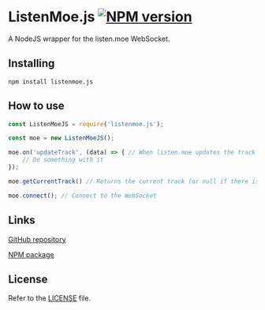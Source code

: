 ListenMoe.js [![NPM version](https://img.shields.io/npm/v/listenmoe.js.svg?style=flat-square)](https://npmjs.com/package/listenmoe.js)
===

A NodeJS wrapper for the listen.moe WebSocket.

Installing
---

```
npm install listenmoe.js
```

How to use
---

```js
const ListenMoeJS = require('listenmoe.js');

const moe = new ListenMoeJS();

moe.on('updateTrack', (data) => { // When listen.moe updates the track
    // Do something with it
});

moe.getCurrentTrack() // Returns the current track (or null if there is none)

moe.connect(); // Connect to the WebSocket
```

Links
---

[GitHub repository](https://github.com/TheAkio/listenmoe.js)

[NPM package](https://npmjs.com/package/listenmoe.js)

License
---

Refer to the [LICENSE](LICENSE) file.
